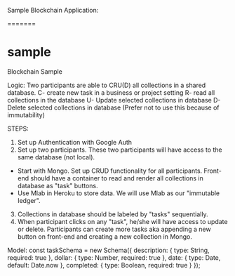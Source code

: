 
Sample Blockchain Application:

=======
# sample

Blockchain Sample

Logic: 
Two participants are able to CRU(D) all collections in a shared database. 
C- create new task in a business or project setting
R- read all collections in the database
U- Update selected collections in database
D- Delete selected collections in database (Prefer not to use this because of immutability)

STEPS:
1. Set up Authentication with Google Auth
2. Set up two participants. These two participants will have access to the same database (not local).
  - Start with Mongo. Set up CRUD functionality for all participants. Front-end should have a container to read
    and render all collections in database as "task" buttons.
  - Use Mlab in Heroku to store data. We will use Mlab as our "immutable ledger". 
3. Collections in database should be labeled by "tasks" sequentially.
4. When participant clicks on any "task", he/she will have access to update or delete. Participants can create more
  tasks aka appending a new button on front-end and creating a new collection in Mongo.

Model:
  const taskSchema = new Schema({
    description: { type: String, required: true },
    dollar: { type: Number, required: true },
    date: { type: Date, default: Date.now },
    completed: { type: Boolean, required: true }
});
  
